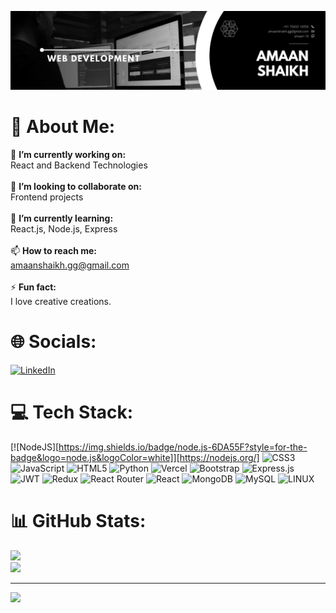 ![logo](https://github.com/amaan-10/amaan-10/blob/main/Github-Banner.png)

# 💫 About Me:
🔭 **I’m currently working on:**  <br>React and Backend Technologies<br><br>👯 **I’m looking to collaborate on:**  <br>Frontend projects<br><br>🌱 **I’m currently learning:**  <br>React.js, Node.js, Express<br><br> 📫 **How to reach me:** <br> amaanshaikh.gg@gmail.com <br><br>⚡ **Fun fact:**  <br>I love creative creations.


# 🌐 Socials:
 [![LinkedIn](https://img.shields.io/badge/LinkedIn-%230077B5.svg?logo=linkedin&logoColor=white)](https://www.linkedin.com/in/amaan-shaikh-329589229) 

# 💻 Tech Stack:
[![NodeJS][https://img.shields.io/badge/node.js-6DA55F?style=for-the-badge&logo=node.js&logoColor=white]][https://nodejs.org/] ![CSS3](https://img.shields.io/badge/css3-%231572B6.svg?style=for-the-badge&logo=css3&logoColor=white) ![JavaScript](https://img.shields.io/badge/javascript-%23323330.svg?style=for-the-badge&logo=javascript&logoColor=%23F7DF1E) ![HTML5](https://img.shields.io/badge/html5-%23E34F26.svg?style=for-the-badge&logo=html5&logoColor=white) ![Python](https://img.shields.io/badge/python-3670A0?style=for-the-badge&logo=python&logoColor=ffdd54) ![Vercel](https://img.shields.io/badge/vercel-%23000000.svg?style=for-the-badge&logo=vercel&logoColor=white) ![Bootstrap](https://img.shields.io/badge/bootstrap-%23563D7C.svg?style=for-the-badge&logo=bootstrap&logoColor=white) ![Express.js](https://img.shields.io/badge/express.js-%23404d59.svg?style=for-the-badge&logo=express&logoColor=%2361DAFB) ![JWT](https://img.shields.io/badge/JWT-black?style=for-the-badge&logo=JSON%20web%20tokens) ![Redux](https://img.shields.io/badge/redux-%23593d88.svg?style=for-the-badge&logo=redux&logoColor=white) ![React Router](https://img.shields.io/badge/React_Router-CA4245?style=for-the-badge&logo=react-router&logoColor=white) ![React](https://img.shields.io/badge/react-%2320232a.svg?style=for-the-badge&logo=react&logoColor=%2361DAFB) ![MongoDB](https://img.shields.io/badge/MongoDB-%234ea94b.svg?style=for-the-badge&logo=mongodb&logoColor=white) ![MySQL](https://img.shields.io/badge/mysql-%2300f.svg?style=for-the-badge&logo=mysql&logoColor=white) ![LINUX](https://img.shields.io/badge/Linux-FCC624?style=for-the-badge&logo=linux&logoColor=black)
# 📊 GitHub Stats:
![](https://github-readme-streak-stats.herokuapp.com/?user=amaan-10&theme=dark&hide_border=false)<br/>
![](https://github-readme-stats.vercel.app/api/top-langs/?username=amaan-10&theme=dark&hide_border=false&include_all_commits=false&count_private=false&layout=compact)


---
[![](https://visitcount.itsvg.in/api?id=amaan-10&icon=0&color=0)](https://visitcount.itsvg.in)

<!-- Proudly created with GPRM ( https://gprm.itsvg.in ) -->
